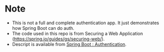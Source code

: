 # Note
+ This is not a full and complete authentication app. It just demonstrates how Spring Boot can do auth.
+ The code used in this repo is from Securing a Web Application (https://spring.io/guides/gs/securing-web/).
+ Descript is available from [Spring Boot : Authentication](http://www.bogotobogo.com/Java/tutorials/Spring-Boot/Spring-Boot-Authetication-Securing-Web-Application.php).
